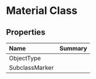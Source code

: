# Material Class



## Properties

| Name | Summary | 
| :- | :- | 
| ObjectType |  | 
| SubclassMarker |  | 

